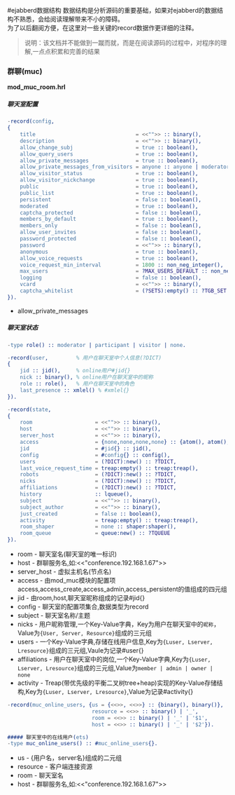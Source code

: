 #ejabberd数据结构
数据结构是分析源码的重要基础，如果对ejabberd的数据结构不熟悉，会给阅读理解带来不小的障碍。  
为了以后翻阅方便，在这里对一些关键的record数据作更详细的注释。

>说明：该文档并不能做到一蹴而就，而是在阅读源码的过程中，对程序的理解,一点点积累和完善的结果

### 群聊(muc)

**mod_muc_room.hrl**

##### 聊天室配置
```erlang
-record(config,
{
    title                                = <<"">> :: binary(),
    description                          = <<"">> :: binary(),
    allow_change_subj                    = true :: boolean(),
    allow_query_users                    = true :: boolean(),
    allow_private_messages               = true :: boolean(),
    allow_private_messages_from_visitors = anyone :: anyone | moderators | nobody ,
    allow_visitor_status                 = true :: boolean(),
    allow_visitor_nickchange             = true :: boolean(),
    public                               = true :: boolean(),
    public_list                          = true :: boolean(),
    persistent                           = false :: boolean(),
    moderated                            = true :: boolean(),
    captcha_protected                    = false :: boolean(),
    members_by_default                   = true :: boolean(),
    members_only                         = false :: boolean(),
    allow_user_invites                   = false :: boolean(),
    password_protected                   = false :: boolean(),
    password                             = <<"">> :: binary(),
    anonymous                            = true :: boolean(),
    allow_voice_requests                 = true :: boolean(),
    voice_request_min_interval           = 1800 :: non_neg_integer(),
    max_users                            = ?MAX_USERS_DEFAULT :: non_neg_integer() | none,
    logging                              = false :: boolean(),
    vcard                                = <<"">> :: binary(),
    captcha_whitelist                    = (?SETS):empty() :: ?TGB_SET
}).
```
* allow_private_messages

##### 聊天室状态

```erlang
-type role() :: moderator | participant | visitor | none.

-record(user,         % 用户在聊天室中个人信息(?DICT)
{
    jid :: jid(),     % online用户#jid{}
    nick :: binary(), % online用户在聊天室中的昵称
    role :: role(),   % 用户在聊天室中的角色
    last_presence :: xmlel() % #xmlel{}
}).

-record(state,
{
    room                    = <<"">> :: binary(),
    host                    = <<"">> :: binary(),
    server_host             = <<"">> :: binary(),
    access                  = {none,none,none,none} :: {atom(), atom(), atom(), atom()},
    jid                     = #jid{} :: jid(),
    config                  = #config{} :: config(),
    users                   = (?DICT):new() :: ?TDICT,
    last_voice_request_time = treap:empty() :: treap:treap(),
    robots                  = (?DICT):new() :: ?TDICT,
    nicks                   = (?DICT):new() :: ?TDICT,
    affiliations            = (?DICT):new() :: ?TDICT,
    history                 :: lqueue(),
    subject                 = <<"">> :: binary(),
    subject_author          = <<"">> :: binary(),
    just_created            = false :: boolean(),
    activity                = treap:empty() :: treap:treap(),
    room_shaper             = none :: shaper:shaper(),
    room_queue              = queue:new() :: ?TQUEUE
}).
```
* room - 聊天室名(聊天室的唯一标识)
* host - 群聊服务名,如:<<"conference.192.168.1.67">>
* server_host - 虚拟主机名(节点名)
* access - 由mod_muc模块的配置项access,access_create,access_admin,access_persistent的值组成的四元组
* jid - 由room,host,聊天室昵称组成的记录#jid{}
* config - 聊天室的配置项集合,数据类型为record
* subject - 聊天室名称/主题
* nicks - 用户昵称管理,一个Key-Value字典，Key为用户在聊天室中的`昵称`，Value为`{User, Server, Resource}`组成的三元组
* users - 一个Key-Value字典,存储在线用户信息,Key为`{Luser, Lserver, Lresource}`组成的三元组,Vaule为记录#user{}
* affiliations - 用户在聊天室中的岗位,一个Key-Value字典,Key为`{Luser, Lserver, Lresource}`组成的三元组,Value为`member | admin | owner | none`
* activity - Treap(带优先级的平衡二叉树tree+heap)实现的Key-Value存储结构,Key为`{Luser, Lserver, Lresource}`,Value为记录#activity{}

```erlang
-record(muc_online_users, {us = {<<>>, <<>>} :: {binary(), binary()},
                           resource = <<>> :: binary() | '_',
                           room = <<>> :: binary() | '_' | '$1',
                           host = <<>> :: binary() | '_' | '$2'}).

##### 聊天室中的在线用户(ets)
-type muc_online_users() :: #muc_online_users{}.
```
* us - {用户名，server名}组成的二元组
* resource - 客户端连接资源
* room - 聊天室名
* host - 群聊服务名,如:<<"conference.192.168.1.67">>
